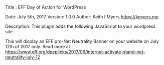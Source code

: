 Title : EFF Day of Action for WordPress

Date: July 5th, 2017
Version: 1.0.0
Author: Keith I Myers <https://kmyers.me>

Description: This plugin adds the following JavaScript to your wordpress site.


<!--[if !(lt IE 8)]><!-->
<script type="text/javascript"> 
  // The defaults are set below
  var banner_config = {
    disableDate: false, // If true, the banner shows even if the date is not yet 06/21/2016. Use for testing.
    debug: false // Reveals any errors and debug messages. For debugging purposes only.
  };
  (function(){
    var e = document.createElement('script'); e.type='text/javascript'; e.async = true;
    e.src = 'https://www.eff.org/doa/widget.min.js';
    var s = document.getElementsByTagName('script')[0]; s.parentNode.insertBefore(e, s);
  })();
</script>
<!--<![endif]-->



This will display an EFF pro-Net Neutrality Banner on your website on July 12th of 2017 only. Read more at https://www.eff.org/deeplinks/2017/06/internet-activate-stand-net-neutrality-july-12

